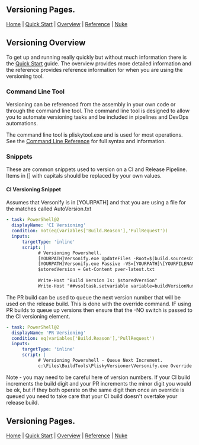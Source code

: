 ## Versioning Pages.

[Home](version-index.md) | [Quick Start](version-quickstart.md) | [Overview](version-overview.md) | [Reference](version-reference.md) |  [Nuke](version-nuke-quickstart.md)


## Versioning Overview

To get up and running really quickly but without much information there is the [Quick Start](quickstart.md) guide.  The overview provides more detailed information and the reference provides reference information for when you are using the versioning tool.

### Command Line Tool

Versioning can be referenced from the assembly in your own code or through the command line tool.  The command line tool is designed to allow you to automate versioning tasks and be included in pipelines and DevOps automations.  

The command line tool is pliskytool.exe and is used for most operations.  See the [Command Line Reference](version-commandline.md) for full syntax and information.

### Snippets

These are common snippets used to version on a CI and Release Pipeline.  Items in [] with capitals should be replaced by your own values.

#### CI Versioning Snippet
Assumes that Versonify is in [YOURPATH] and that you are using a file for the matches called AutoVersion.txt

```yaml
- task: PowerShell@2
  displayName: 'CI Versioning'
  condition: not(eq(variables['Build.Reason'],'PullRequest'))
  inputs:
      targetType: 'inline'
      script: |
            # Versioning Powershell.
            [YOURPATH]Versonify.exe UpdateFiles -Root=$(build.sourcesDirectory)\src\ -NO -VS=[YOURPATH]\[YOURFILENAME].vstore -Increment -MM=$(build.sourcesDirectory)\[YOURPATH]\AutoVersion.txt
            [YOURPATH]Versonify.exe Passive -VS=[YOURPATH]\[YOURFILENAME].vstore -O=file
            $storedVersion = Get-Content pver-latest.txt
            
            Write-Host "Build Version Is: $storedVersion"
            Write-Host "##vso[task.setvariable variable=buildVersionNumber;]$storedVersion"
```

The PR build can be used to queue the next version number that will be used on the release build.  This is done with the override command.  IF using PR builds to queue up versions then ensure that the -NO switch is passed to the CI versioning element.  

```yaml
- task: PowerShell@2
  displayName: 'PR Versioning'
  condition: eq(variables['Build.Reason'],'PullRequest')
  inputs:
      targetType: 'inline'
      script: |
            # Versioning Powershell - Queue Next Increment.
            c:\Files\BuildTools\PliskyVersioner\Versonify.exe Override -VS=c:\Files\BuildTools\VersionStore\pliskydiagnostics.vstore -Q=..+.0
```

Note - you may need to be careful here of version numbers.  If your CI build increments the build digit and your PR increments the minor digit you would be ok, but if they both operate on the same digit then once an override is queued you need to take care that your CI build doesn't overtake your release build.

## Versioning Pages.

[Home](version-index.md) | [Quick Start](version-quickstart.md) | [Overview](version-overview.md) | [Reference](version-reference.md) |  [Nuke](version-nuke-quickstart.md)






